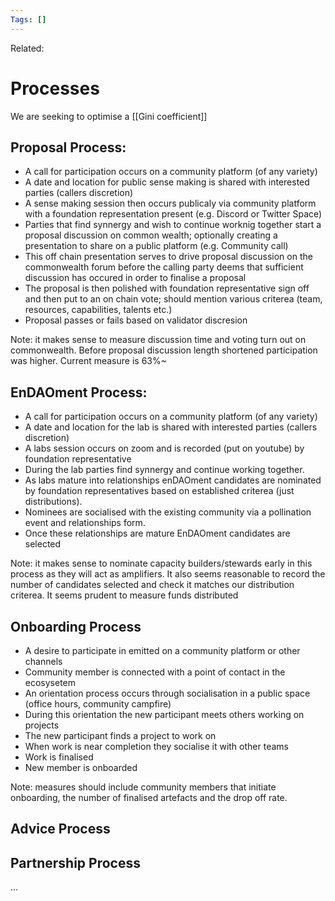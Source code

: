 ```yaml
---
Tags: []
---
```

Related: 
# Processes
We are seeking to optimise a [[Gini coefficient]]

## Proposal Process:
- A call for participation occurs on a community platform (of any variety)
- A date and location for public sense making is shared with interested parties (callers discretion)
- A sense making session then occurs publicaly via community platform with a foundation representation present (e.g. Discord or Twitter Space)
- Parties that find synnergy and wish to continue worknig together start a proposal discussion on common wealth; optionally creating a presentation to share on a public platform (e.g. Community call)
- This off chain presentation serves to drive proposal discussion on the commonwealth forum before the calling party deems that sufficient discussion has occured in order to finalise a proposal
- The proposal is then polished with foundation representative sign off and then put to an on chain vote; should mention various criterea (team, resources, capabilities, talents etc.)
- Proposal passes or fails based on validator discresion

Note: it makes sense to measure discussion time and voting turn out on commonwealth. Before proposal discussion length shortened participation was higher. Current measure is  63%~ 

## EnDAOment Process:
- A call for participation occurs on a community platform (of any variety)
- A date and location for the lab is shared with interested parties (callers discretion)
- A labs session occurs on zoom and is recorded (put on youtube) by foundation representative
- During the lab parties find synnergy and continue working together. 
- As labs mature into relationships enDAOment candidates are nominated by foundation representatives based on established criterea (just distributions).
- Nominees are socialised with the existing community via a pollination event and relationships form. 
- Once these relationships are mature EnDAOment candidates are selected

Note: it makes sense to nominate capacity builders/stewards early in this process as they will act as amplifiers. It also seems reasonable to record the number of candidates selected and check it matches our distribution criterea. It seems prudent to measure funds distributed

## Onboarding Process
- A desire to participate in emitted on a community platform or other channels
- Community member is connected with a point of contact in the ecosysetem
- An orientation process occurs through socialisation in a public space (office hours, community campfire)
- During this orientation the new participant meets others working on projects
- The new participant finds a project to work on
- When work is near completion they socialise it with other teams
- Work is finalised
- New member is onboarded

Note: measures should include community members that initiate onboarding, the number of finalised artefacts and the drop off rate.


## Advice Process
## Partnership Process
...